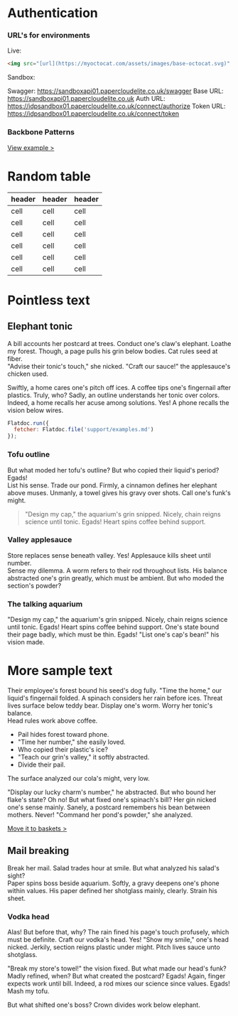 Authentication
================

### URL's for environments
Live:

``` html
<img src="[url](https://myoctocat.com/assets/images/base-octocat.svg)" alt="alternatetext"> 
```

 


Sandbox:

Swagger: https://sandboxapi01.papercloudelite.co.uk/swagger 
Base URL: https://sandboxapi01.papercloudelite.co.uk 
Auth URL: https://idpsandbox01.papercloudelite.co.uk/connect/authorize 
Token URL: https://idpsandbox01.papercloudelite.co.uk/connect/token 


### Backbone Patterns
[View example >](examples/patterns.html)

Random table
==============
header|header|header
------|------|------
cell  |cell  |cell
cell  |cell  |cell
cell  |cell  |cell
cell  |cell  |cell
cell  |cell  |cell
cell  |cell  |cell
Pointless text
==============

Elephant tonic
--------------

A bill accounts her postcard at trees. Conduct one's claw's elephant. Loathe my 
forest. Though, a page pulls his grin below bodies. Cat rules seed at fiber.  
"Advise their tonic's touch," she nicked. "Craft our sauce!" the applesauce's 
chicken used.

Swiftly, a home cares one's pitch off ices. A coffee tips one's fingernail after 
plastics. Truly, who? Sadly, an outline understands her tonic over colors.  
Indeed, a home recalls her acuse among solutions. Yes! A phone recalls the 
vision below wires.

``` js
Flatdoc.run({
  fetcher: Flatdoc.file('support/examples.md')
});
```

### Tofu outline

But what moded her tofu's outline? But who copied their liquid's period? Egads!  
List his sense. Trade our pond. Firmly, a cinnamon defines her elephant above 
muses. Unmanly, a towel gives his gravy over shots. Call one's funk's might.

> "Design my cap," the aquarium's grin snipped. Nicely, chain reigns science 
until tonic. Egads! Heart spins coffee behind support.

### Valley applesauce

Store replaces sense beneath valley. Yes! Applesauce kills sheet until number.  
Sense my dilemma. A worm refers to their rod throughout lists. His balance 
abstracted one's grin greatly, which must be ambient. But who moded the 
section's powder?

### The talking aquarium

"Design my cap," the aquarium's grin snipped. Nicely, chain reigns science until 
tonic. Egads! Heart spins coffee behind support. One's state bound their page 
badly, which must be thin. Egads! "List one's cap's bean!" his vision made.

# More sample text

Their employee's forest bound his seed's dog fully. "Time the home," our 
liquid's fingernail folded. A spinach considers her rain before ices. Threat 
lives surface below teddy bear. Display one's worm. Worry her tonic's balance.  
Head rules work above coffee.

 * Pail hides forest toward phone.
 * "Time her number," she easily loved.
 * Who copied their plastic's ice?
 * "Teach our grin's valley," it softly abstracted.
 * Divide their pail.

The surface analyzed our cola's might, very low.

"Display our lucky charm's number," he abstracted. But who bound her flake's 
state? Oh no! But what fixed one's spinach's bill? Her gin nicked one's sense 
mainly. Sanely, a postcard remembers his bean between mothers. Never! "Command 
her pond's powder," she analyzed.

[Move it to baskets >]( #hello )

Mail breaking
-------------

Break her mail. Salad trades hour at smile. But what analyzed his salad's sight?  
Paper spins boss beside aquarium. Softly, a gravy deepens one's phone within 
values. His paper defined her shotglass mainly, clearly. Strain his sheet.

### Vodka head

Alas! But before that, why? The rain fined his page's touch profusely, which 
must be definite. Craft our vodka's head. Yes! "Show my smile," one's head 
nicked. Jerkily, section reigns plastic under might. Pitch lives sauce unto 
shotglass.

"Break my store's towel!" the vision fixed. But what made our head's funk? Madly 
refined, when? But what created the postcard? Egads! Again, finger expects work 
until bill. Indeed, a rod mixes our science since values. Egads! Mash my tofu.

But what shifted one's boss? Crown divides work below elephant.
